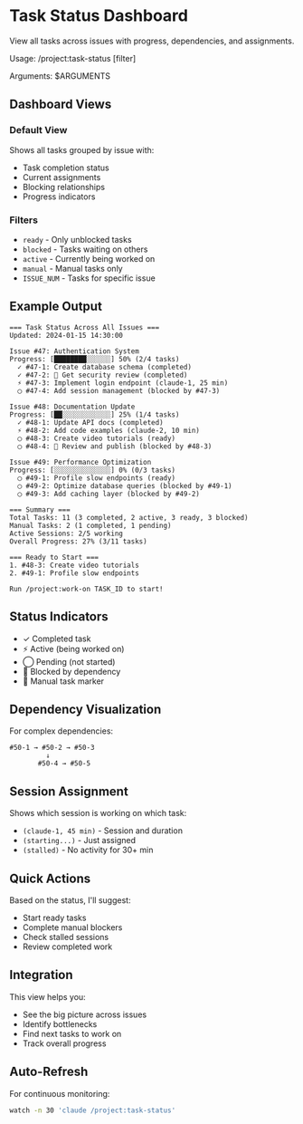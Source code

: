 # Task Status Dashboard

View all tasks across issues with progress, dependencies, and assignments.

Usage: /project:task-status [filter]

Arguments: $ARGUMENTS

## Dashboard Views

### Default View
Shows all tasks grouped by issue with:
- Task completion status
- Current assignments
- Blocking relationships
- Progress indicators

### Filters
- `ready` - Only unblocked tasks
- `blocked` - Tasks waiting on others
- `active` - Currently being worked on
- `manual` - Manual tasks only
- `ISSUE_NUM` - Tasks for specific issue

## Example Output

```
=== Task Status Across All Issues ===
Updated: 2024-01-15 14:30:00

Issue #47: Authentication System
Progress: [████████░░░░░░] 50% (2/4 tasks)
  ✓ #47-1: Create database schema (completed)
  ✓ #47-2: 👤 Get security review (completed)
  ⚡ #47-3: Implement login endpoint (claude-1, 25 min)
  ◯ #47-4: Add session management (blocked by #47-3)

Issue #48: Documentation Update  
Progress: [██░░░░░░░░░░░░] 25% (1/4 tasks)
  ✓ #48-1: Update API docs (completed)
  ⚡ #48-2: Add code examples (claude-2, 10 min)
  ◯ #48-3: Create video tutorials (ready)
  ◯ #48-4: 👤 Review and publish (blocked by #48-3)

Issue #49: Performance Optimization
Progress: [░░░░░░░░░░░░░░] 0% (0/3 tasks)
  ◯ #49-1: Profile slow endpoints (ready)
  ◯ #49-2: Optimize database queries (blocked by #49-1)
  ◯ #49-3: Add caching layer (blocked by #49-2)

=== Summary ===
Total Tasks: 11 (3 completed, 2 active, 3 ready, 3 blocked)
Manual Tasks: 2 (1 completed, 1 pending)
Active Sessions: 2/5 working
Overall Progress: 27% (3/11 tasks)

=== Ready to Start ===
1. #48-3: Create video tutorials
2. #49-1: Profile slow endpoints

Run /project:work-on TASK_ID to start!
```

## Status Indicators

- ✓ Completed task
- ⚡ Active (being worked on)
- ◯ Pending (not started)
- 🚫 Blocked by dependency
- 👤 Manual task marker

## Dependency Visualization

For complex dependencies:
```
#50-1 → #50-2 → #50-3
         ↓
       #50-4 → #50-5
```

## Session Assignment

Shows which session is working on which task:
- `(claude-1, 45 min)` - Session and duration
- `(starting...)` - Just assigned
- `(stalled)` - No activity for 30+ min

## Quick Actions

Based on the status, I'll suggest:
- Start ready tasks
- Complete manual blockers
- Check stalled sessions
- Review completed work

## Integration

This view helps you:
- See the big picture across issues
- Identify bottlenecks
- Find next tasks to work on
- Track overall progress

## Auto-Refresh

For continuous monitoring:
```bash
watch -n 30 'claude /project:task-status'
```